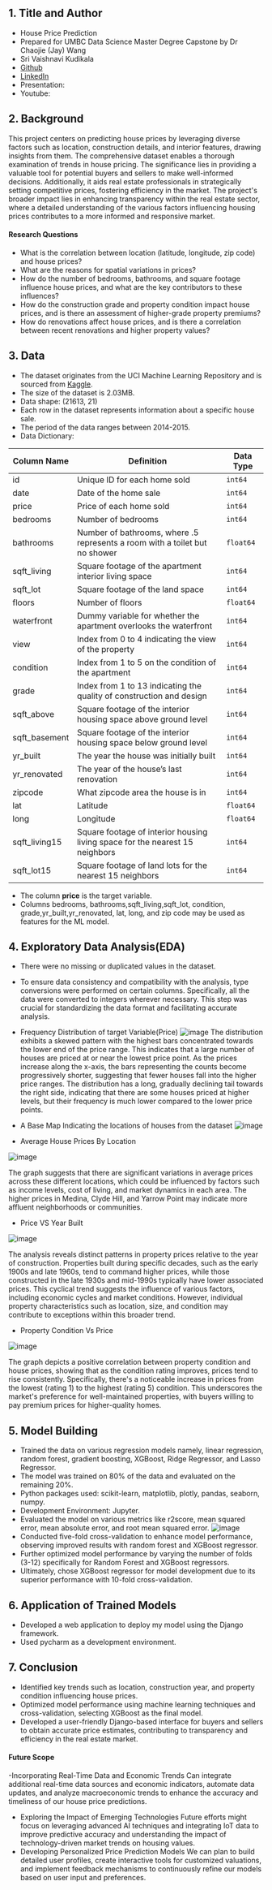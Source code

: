 ## 1. Title and Author

- House Price Prediction
- Prepared for UMBC Data Science Master Degree Capstone by Dr Chaojie (Jay) Wang
- Sri Vaishnavi Kudikala
- [Github](https://github.com/SriVaishnaviK)
- [LinkedIn](https://www.linkedin.com/in/vaishnavikudikala)
- Presentation:
- Youtube:
    
## 2. Background


This project centers on predicting house prices by leveraging diverse factors such as location, construction details, and interior features, drawing insights from them. The comprehensive dataset enables a thorough examination of trends in house pricing. The significance lies in providing a valuable tool for potential buyers and sellers to make well-informed decisions. Additionally, it aids real estate professionals in strategically setting competitive prices, fostering efficiency in the market. The project's broader impact lies in enhancing transparency within the real estate sector, where a detailed understanding of the various factors influencing housing prices contributes to a more informed and responsive market.
#### Research Questions
- What is the correlation between location (latitude, longitude, zip code) and house prices?
- What are the reasons for spatial variations in prices?
- How do the number of bedrooms, bathrooms, and square footage influence house prices, and what are the key contributors to these influences?
- How do the construction grade and property condition impact house prices, and is there an assessment of higher-grade property premiums?
- How do renovations affect house prices, and is there a correlation between recent renovations and higher property values?
## 3. Data 


- The dataset originates from the UCI Machine Learning Repository and is sourced from [Kaggle](https://www.kaggle.com/datasets/astronautelvis/kc-house-data/data).
- The size of the dataset is 2.03MB.
- Data shape: (21613, 21)
- Each row in the dataset represents information about a specific house sale.
- The period of the data ranges between 2014-2015.
- Data Dictionary:

  
| Column Name     | Definition                                                | Data Type |
|-----------------|-----------------------------------------------------------|-----------|
| id              | Unique ID for each home sold                               | `int64`   |
| date            | Date of the home sale                                      | `int64`   |
| price           | Price of each home sold                                    | `int64`   |
| bedrooms        | Number of bedrooms                                        | `int64`   |
| bathrooms       | Number of bathrooms, where .5 represents a room with a toilet but no shower | `float64` |
| sqft_living     | Square footage of the apartment interior living space     | `int64`   |
| sqft_lot        | Square footage of the land space                           | `int64`   |
| floors          | Number of floors                                          | `float64` |
| waterfront      | Dummy variable for whether the apartment overlooks the waterfront | `int64`   |
| view            | Index from 0 to 4 indicating the view of the property     | `int64`   |
| condition       | Index from 1 to 5 on the condition of the apartment       | `int64`   |
| grade           | Index from 1 to 13 indicating the quality of construction and design | `int64`   |
| sqft_above      | Square footage of the interior housing space above ground level | `int64`   |
| sqft_basement   | Square footage of the interior housing space below ground level | `int64`   |
| yr_built        | The year the house was initially built                     | `int64`   |
| yr_renovated    | The year of the house’s last renovation                    | `int64`   |
| zipcode         | What zipcode area the house is in                          | `int64`   |
| lat             | Latitude                                                  | `float64` |
| long            | Longitude                                                 | `float64` |
| sqft_living15   | Square footage of interior housing living space for the nearest 15 neighbors | `int64`   |
| sqft_lot15      | Square footage of land lots for the nearest 15 neighbors   | `int64`   |

 
  
- The column **price** is the target variable.
- Columns bedrooms, bathrooms,sqft_living,sqft_lot, condition, grade,yr_built,yr_renovated, lat, long, and zip code may be used as features for the ML model.

## 4. Exploratory Data Analysis(EDA)
- There were no missing or duplicated values in the dataset.
- To ensure data consistency and compatibility with the analysis, type conversions were performed on certain columns. Specifically, all the data were converted to integers wherever  necessary. This step was crucial for standardizing the data format and facilitating accurate analysis.
- Frequency Distribution of target Variable(Price)
  ![image](https://github.com/SriVaishnaviK/UMBC-DATA606-Capstone/assets/101724857/e01212f0-88a9-478c-850e-8366364a28d6)
The distribution exhibits a skewed pattern with the highest bars concentrated towards the lower end of the price range. This indicates that a large number of houses are priced at or near the lowest price point. As the prices increase along the x-axis, the bars representing the counts become progressively shorter, suggesting that fewer houses fall into the higher price ranges. The distribution has a long, gradually declining tail towards the right side, indicating that there are some houses priced at higher levels, but their frequency is much lower compared to the lower price points.
- A Base Map Indicating the locations of houses from the dataset
![image](https://github.com/SriVaishnaviK/UMBC-DATA606-Capstone/assets/101724857/39007266-a78a-4836-8414-d1e0db65a099)

- Average House Prices By Location
  
![image](https://github.com/SriVaishnaviK/UMBC-DATA606-Capstone/assets/101724857/7973e164-a684-4171-ad69-af5f265eef4e)

The graph suggests that there are significant variations in average prices across these different locations, which could be influenced by factors such as income levels, cost of living, and market dynamics in each area. The higher prices in Medina, Clyde Hill, and Yarrow Point may indicate more affluent neighborhoods or communities.

- Price VS Year Built
  
![image](https://github.com/SriVaishnaviK/UMBC-DATA606-Capstone/assets/101724857/357ec880-b7ba-4d8f-bce7-ccc4df16511f)

The analysis reveals distinct patterns in property prices relative to the year of construction. Properties built during specific decades, such as the early 1900s and late 1960s, tend to command higher prices, while those constructed in the late 1930s and mid-1990s typically have lower associated prices. This cyclical trend suggests the influence of various factors, including economic cycles and market conditions. However, individual property characteristics such as location, size, and condition may contribute to exceptions within this broader trend.

- Property Condition Vs Price
 
![image](https://github.com/SriVaishnaviK/UMBC-DATA606-Capstone/assets/101724857/3304cbe0-2dbe-4729-b789-fca0c52c8144)

The graph depicts a positive correlation between property condition and house prices, showing that as the condition rating improves, prices tend to rise consistently. Specifically, there's a noticeable increase in prices from the lowest (rating 1) to the highest (rating 5) condition. This underscores the market's preference for well-maintained properties, with buyers willing to pay premium prices for higher-quality homes.


## 5. Model Building
- Trained the data on various regression models namely, linear regression, random forest, gradient boosting, XGBoost, Ridge Regressor, and Lasso Regressor.
- The model was trained on 80% of the data and evaluated on the remaining 20%.
- Python packages used: scikit-learn, matplotlib, plotly, pandas, seaborn, numpy.
- Development Environment: Jupyter.
- Evaluated the model on  various metrics like r2score, mean squared error, mean absolute error, and root mean squared error.
  ![image](https://github.com/SriVaishnaviK/UMBC-DATA606-Capstone/assets/101724857/bf5e49e6-85d3-4678-a1cd-c05741013899)
- Conducted five-fold cross-validation to enhance model performance, observing improved results with random forest and XGBoost regressor.
- Further optimized model performance by varying the number of folds (3-12) specifically for Random Forest and XGBoost regressors.
- Ultimately, chose XGBoost regressor for model development due to its superior performance with 10-fold cross-validation. 


## 6. Application of Trained Models
- Developed a web application to deploy my model using the Django framework.
- Used pycharm as a development environment.

## 7. Conclusion
- Identified key trends such as location, construction year, and property condition influencing house prices.
- Optimized model performance using machine learning techniques and cross-validation, selecting XGBoost as the final model.
- Developed a user-friendly Django-based interface for buyers and sellers to obtain accurate price estimates, contributing to transparency and efficiency in the real estate market.
#### Future Scope
-Incorporating Real-Time Data and Economic Trends
Can integrate additional real-time data sources and economic indicators, automate data updates, and analyze macroeconomic trends to enhance the accuracy and timeliness of our house price predictions.
- Exploring the Impact of Emerging Technologies
Future efforts might focus on leveraging advanced AI techniques and integrating IoT data to improve predictive accuracy and understanding the impact of technology-driven market trends on housing values.
- Developing Personalized Price Prediction Models
We can plan to build detailed user profiles, create interactive tools for customized valuations, and implement feedback mechanisms to continuously refine our models based on user input and preferences.
















